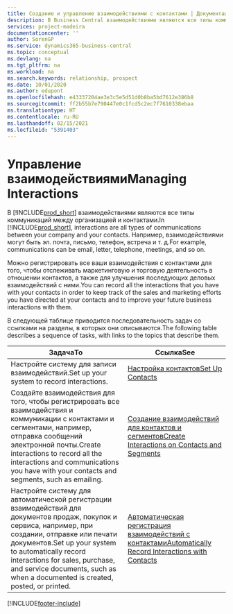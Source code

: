```yaml
---
title: Создание и управление взаимодействиями с контактами | Документация Майкрософт
description: В Business Central взаимодействиями являются все типы коммуникаций между организацией и контактами. Например, взаимодействиями могут быть эл. почта, письмо, телефон, встреча и т. д.
services: project-madeira
documentationcenter: ''
author: SorenGP
ms.service: dynamics365-business-central
ms.topic: conceptual
ms.devlang: na
ms.tgt_pltfrm: na
ms.workload: na
ms.search.keywords: relationship, prospect
ms.date: 10/01/2020
ms.author: edupont
ms.openlocfilehash: e43337204ae3e3c5e5d51d0b8ba5bd7612e386b8
ms.sourcegitcommit: ff2b55b7e790447e0c1fcd5c2ec7f7610338ebaa
ms.translationtype: HT
ms.contentlocale: ru-RU
ms.lasthandoff: 02/15/2021
ms.locfileid: "5391403"
---
```

# <a name="managing-interactions"></a><span data-ttu-id="0ba11-104">Управление взаимодействиями</span><span class="sxs-lookup"><span data-stu-id="0ba11-104">Managing Interactions</span></span>
<span data-ttu-id="0ba11-105">В [!INCLUDE[prod_short](includes/prod_short.md)] взаимодействиями являются все типы коммуникаций между организацией и контактами.</span><span class="sxs-lookup"><span data-stu-id="0ba11-105">In [!INCLUDE[prod_short](includes/prod_short.md)], interactions are all types of communications between your company and your contacts.</span></span> <span data-ttu-id="0ba11-106">Например, взаимодействиями могут быть эл. почта, письмо, телефон, встреча и т. д.</span><span class="sxs-lookup"><span data-stu-id="0ba11-106">For example, communications can be email, letter, telephone, meetings, and so on.</span></span>

<span data-ttu-id="0ba11-107">Можно регистрировать все ваши взаимодействия с контактами для того, чтобы отслеживать маркетинговую и торговую деятельность в отношении контактов, а также для улучшения последующих деловых взаимодействий с ними.</span><span class="sxs-lookup"><span data-stu-id="0ba11-107">You can record all the interactions that you have with your contacts in order to keep track of the sales and marketing efforts you have directed at your contacts and to improve your future business interactions with them.</span></span>

<span data-ttu-id="0ba11-108">В следующей таблице приводится последовательность задач со ссылками на разделы, в которых они описываются.</span><span class="sxs-lookup"><span data-stu-id="0ba11-108">The following table describes a sequence of tasks, with links to the topics that describe them.</span></span>

| <span data-ttu-id="0ba11-109">Задача</span><span class="sxs-lookup"><span data-stu-id="0ba11-109">To</span></span> | <span data-ttu-id="0ba11-110">Ссылка</span><span class="sxs-lookup"><span data-stu-id="0ba11-110">See</span></span> |
| --- | --- |
| <span data-ttu-id="0ba11-111">Настройте систему для записи взаимодействий.</span><span class="sxs-lookup"><span data-stu-id="0ba11-111">Set up your system to record interactions.</span></span> |[<span data-ttu-id="0ba11-112">Настройка контактов</span><span class="sxs-lookup"><span data-stu-id="0ba11-112">Set Up Contacts</span></span>](marketing-setup-contacts.md) |
|<span data-ttu-id="0ba11-113">Создайте взаимодействия для того, чтобы регистрировать все взаимодействия и коммуникации с контактами и сегментами, например, отправка сообщений электронной почты.</span><span class="sxs-lookup"><span data-stu-id="0ba11-113">Create interactions to record all the interactions and communications you have with your contacts and segments, such as emailing.</span></span>|[<span data-ttu-id="0ba11-114">Создание взаимодействий для контактов и сегментов</span><span class="sxs-lookup"><span data-stu-id="0ba11-114">Create Interactions on Contacts and Segments</span></span>](marketing-how-create-interactions.md)|
|<span data-ttu-id="0ba11-115">Настройте систему для автоматической регистрации взаимодействий для документов продаж, покупок и сервиса, например, при создании, отправке или печати документов.</span><span class="sxs-lookup"><span data-stu-id="0ba11-115">Set up your system to automatically record interactions for sales, purchase, and service documents, such as when a documented is created, posted, or printed.</span></span>|[<span data-ttu-id="0ba11-116">Автоматическая регистрация взаимодействий с контактами</span><span class="sxs-lookup"><span data-stu-id="0ba11-116">Automatically Record Interactions with Contacts</span></span>](marketing-auto-record-interactions.md)|


[!INCLUDE[footer-include](includes/footer-banner.md)]